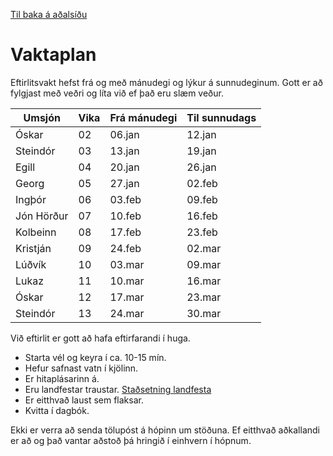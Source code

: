 [Til baka á aðalsíðu](README.md)

# Vaktaplan

Eftirlitsvakt hefst frá og með mánudegi og lýkur á sunnudeginum. Gott er að fylgjast með veðri og líta við ef það eru slæm veður.

|Umsjón|Vika|Frá mánudegi|Til sunnudags|
|---|---|---|---|
|Óskar     | 02 |06.jan|12.jan|
|Steindór  | 03 |13.jan|19.jan|
|Egill     | 04 |20.jan|26.jan|
|Georg     | 05 |27.jan|02.feb|
|Ingþór    | 06 |03.feb|09.feb|
|Jón Hörður| 07 |10.feb|16.feb|
|Kolbeinn  | 08 |17.feb|23.feb|
|Kristján  | 09 |24.feb|02.mar|
|Lúðvík    | 10 |03.mar|09.mar|
|Lukaz     | 11 |10.mar|16.mar|
|Óskar     | 12 |17.mar|23.mar|
|Steindór  | 13 |24.mar|30.mar|

Við eftirlit er gott að hafa eftirfarandi í huga.

- Starta vél og keyra í ca. 10-15 mín.
- Hefur safnast vatn í kjölinn.
- Er hitaplásarinn á.
- Eru landfestar traustar. [Staðsetning landfesta](sigling.md#Landfestar)
- Er eitthvað laust sem flaksar.
- Kvitta í dagbók.

Ekki er verra að senda tölupóst á hópinn um stöðuna. Ef eitthvað aðkallandi er að og það vantar aðstoð þá hringið í einhvern í hópnum.
